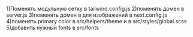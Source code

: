 1)Поменять модульную сетку в tailwind.config.js
2)поменять домен в server.js
3)поменять домен в для изображений в next.config.js
4)поменять primary color в src/helpers/theme и в src/styles/global.scss
5)добавить нужный fonts в src/fonts
